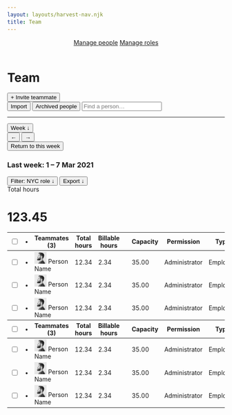 ```yaml
---
layout: layouts/harvest-nav.njk
title: Team
---
```


<header id="top-nav">
  <nav>
    <a href="#" class="is-active">Manage people</a>
    <a href="#">Manage roles</a>
  </nav>
</header>

<main>
  <div class="flex justify-space-between">
    <div class="flex">
      <h1>Team</h1>
      <button class="button primary ml-8">+ Invite teammate</button>
    </div>
    <div class="flex">
      <button class="button">Import</button>
      <button class="button">Archived people</button>
      <input class="input" type="text" placeholder="Find a person…">
    </div>
  </div>

  <hr class="mt-16 mb-16">

  <div class="flex justify-space-between">
    <div class="flex">
      <button class="button button-sm">Week &darr;</button>
      <div class="button-group">
        <button class="button button-sm">&larr;</button>
        <button class="button button-sm">&rarr;</button>
      </div>
      <button class="button button-sm">Return to this week</button>
      <h3 class="ml-4">Last week: <span class="text-400">1 – 7 Mar 2021</span></h3>
    </div>
    <div class="flex">
      <button class="button button-sm is-filtered"><span>Filter:</span> NYC role &darr;</button>
      <button class="button button-sm">Export &darr;</button>
    </div>
  </div>

  <div class="mt-24 mb-24">
    Total hours<br>
    <h1>123.45</h1>
  </div>

  <table border="0" class="table" cellpadding="0" cellspacing="0">
    <tbody>
      <tr>
        <th class="no-width"><input type="checkbox"></th>
        <th class="no-width">•</th>
        <th class="is-sorted">Teammates (3)</th>
        <th class="no-width text-right nowrap">Total hours</th>
        <th class="no-width text-right nowrap">Billable hours</th>
        <th class="no-width"></th>
        <th class="no-width text-right">Capacity</th>
        <th class="no-width">Permission</th>
        <th class="no-width">Type</th>
        <th class="no-width"></th>
      </tr>
    </tbody>
    <tbody>
      <tr>
        <td class="no-width"><input type="checkbox"></td>
        <td class="no-width">•</td>
        <td>
          <img src="/images/matthew-lettini-header.jpg" width="28" height="28" class="avatar mr-4">
          Person Name
        </td>
        <td class="no-width text-right">12.34</td>
        <td class="no-width text-right">2.34</td>
        <td class="no-width"><div class="meter"></div></td>
        <td class="no-width text-right">35.00</td>
        <td class="no-width">Administrator</td>
        <td class="no-width">Employee</td>
        <td class="no-width"><a href="/harvest-nav/team-analysis" class="button button-sm">•••</a></td>
      </tr>
      <tr>
        <td class="no-width"><input type="checkbox"></td>
        <td class="no-width">•</td>
        <td>
          <img src="/images/matthew-lettini-header.jpg" width="28" height="28" class="avatar mr-4">
          Person Name
        </td>
        <td class="no-width text-right">12.34</td>
        <td class="no-width text-right">2.34</td>
        <td class="no-width"><div class="meter"></div></td>
        <td class="no-width text-right">35.00</td>
        <td class="no-width">Administrator</td>
        <td class="no-width">Employee</td>
        <td class="no-width"><button class="button button-sm">•••</button></td>
      </tr>
      <tr>
        <td class="no-width"><input type="checkbox"></td>
        <td class="no-width">•</td>
        <td>
          <img src="/images/matthew-lettini-header.jpg" width="28" height="28" class="avatar mr-4">
          Person Name
        </td>
        <td class="no-width text-right">12.34</td>
        <td class="no-width text-right">2.34</td>
        <td class="no-width"><div class="meter"></div></td>
        <td class="no-width text-right">35.00</td>
        <td class="no-width">Administrator</td>
        <td class="no-width">Employee</td>
        <td class="no-width"><button class="button button-sm">•••</button></td>
      </tr>
    </tbody>
    <tbody>
      <tr>
        <th class="no-width"><input type="checkbox"></th>
        <th class="no-width">•</th>
        <th class="is-sorted">Teammates (3)</th>
        <th class="no-width text-right nowrap">Total hours</th>
        <th class="no-width text-right nowrap">Billable hours</th>
        <th class="no-width"></th>
        <th class="no-width text-right">Capacity</th>
        <th class="no-width">Permission</th>
        <th class="no-width">Type</th>
        <th class="no-width"></th>
      </tr>
    </tbody>
    <tbody>
      <tr>
        <td class="no-width"><input type="checkbox"></td>
        <td class="no-width">•</td>
        <td>
          <img src="/images/matthew-lettini-header.jpg" width="28" height="28" class="avatar mr-4">
          Person Name
        </td>
        <td class="no-width text-right">12.34</td>
        <td class="no-width text-right">2.34</td>
        <td class="no-width"><div class="meter"></div></td>
        <td class="no-width text-right">35.00</td>
        <td class="no-width">Administrator</td>
        <td class="no-width">Employee</td>
        <td class="no-width"><button class="button button-sm">•••</button></td>
      </tr>
      <tr>
        <td class="no-width"><input type="checkbox"></td>
        <td class="no-width">•</td>
        <td>
          <img src="/images/matthew-lettini-header.jpg" width="28" height="28" class="avatar mr-4">
          Person Name
        </td>
        <td class="no-width text-right">12.34</td>
        <td class="no-width text-right">2.34</td>
        <td class="no-width"><div class="meter"></div></td>
        <td class="no-width text-right">35.00</td>
        <td class="no-width">Administrator</td>
        <td class="no-width">Employee</td>
        <td class="no-width"><button class="button button-sm">•••</button></td>
      </tr>
      <tr>
        <td class="no-width"><input type="checkbox"></td>
        <td class="no-width">•</td>
        <td>
          <img src="/images/matthew-lettini-header.jpg" width="28" height="28" class="avatar mr-4">
          Person Name
        </td>
        <td class="no-width text-right">12.34</td>
        <td class="no-width text-right">2.34</td>
        <td class="no-width"><div class="meter"></div></td>
        <td class="no-width text-right">35.00</td>
        <td class="no-width">Administrator</td>
        <td class="no-width">Employee</td>
        <td class="no-width"><button class="button button-sm">•••</button></td>
      </tr>
    </tbody>
  </table>
</main>
